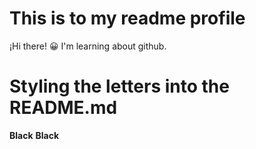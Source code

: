 # This is to my readme profile
¡Hi there! 😀
I'm learning about github.
# Styling the letters into the README.md
**Black**
__Black__
